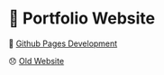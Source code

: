 # 🎉 Portfolio Website

🚀 [Github Pages Development](https://turkaytunc.github.io/portfolio)

😞 [Old Website](https://www.turkaytunc.com)
